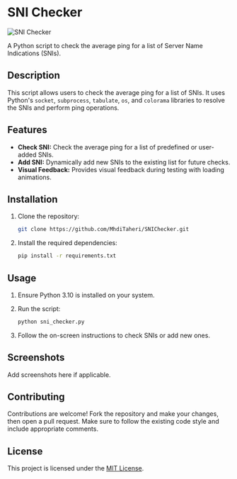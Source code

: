 # SNI Checker

![SNI Checker](https://github.com/MhdiTaheri/SNIChecker)

A Python script to check the average ping for a list of Server Name Indications (SNIs).

## Description

This script allows users to check the average ping for a list of SNIs. It uses Python's `socket`, `subprocess`, `tabulate`, `os`, and `colorama` libraries to resolve the SNIs and perform ping operations.

## Features

- **Check SNI:** Check the average ping for a list of predefined or user-added SNIs.
- **Add SNI:** Dynamically add new SNIs to the existing list for future checks.
- **Visual Feedback:** Provides visual feedback during testing with loading animations.

## Installation

1. Clone the repository:

    ```bash
    git clone https://github.com/MhdiTaheri/SNIChecker.git
    ```

2. Install the required dependencies:

    ```bash
    pip install -r requirements.txt
    ```

## Usage

1. Ensure Python 3.10 is installed on your system.
2. Run the script:

    ```bash
    python sni_checker.py
    ```

3. Follow the on-screen instructions to check SNIs or add new ones.

## Screenshots

Add screenshots here if applicable.

## Contributing

Contributions are welcome! Fork the repository and make your changes, then open a pull request. Make sure to follow the existing code style and include appropriate comments.

## License

This project is licensed under the [MIT License](LICENSE).
